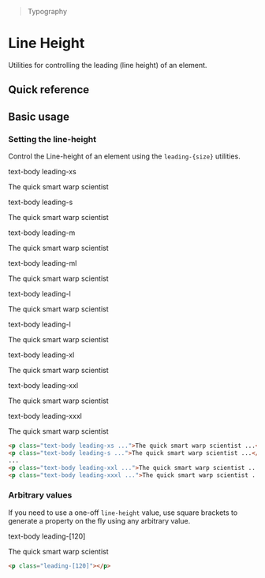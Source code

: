 > Typography

# Line Height

Utilities for controlling the leading (line height) of an element.

## Quick reference

<qr-table />

## Basic usage

### Setting the line-height
Control the Line-height of an element using the `leading-{size}` utilities.

<container>
  <div class="mx-24">
    <span class="pd-font-medium pd-text-sm pd-text-slate-500 pd-font-mono dark:pd-text-slate-400">text-body leading-xs</span>
    <box striped fg-color="var(--tw-fuchsia-fg)" bg-color="var(--tw-fuchsia-bg)">
      <p class="leading-xs! text-body mt-0!">The quick smart warp scientist</p>
    </box>
    <span class="pd-font-medium pd-text-sm pd-text-slate-500 pd-font-mono dark:pd-text-slate-400">text-body leading-s</span>
    <box striped fg-color="var(--tw-fuchsia-fg)" bg-color="var(--tw-fuchsia-bg)">
      <p class="leading-s! text-body mt-0!">The quick smart warp scientist</p>
    </box>
    <span class="pd-font-medium pd-text-sm pd-text-slate-500 pd-font-mono dark:pd-text-slate-400">text-body leading-m</span>
    <box striped fg-color="var(--tw-fuchsia-fg)" bg-color="var(--tw-fuchsia-bg)">
      <p class="leading-m! text-body mt-0!">The quick smart warp scientist</p>
    </box>
    <span class="pd-font-medium pd-text-sm pd-text-slate-500 pd-font-mono dark:pd-text-slate-400">text-body leading-ml</span>
    <box striped fg-color="var(--tw-fuchsia-fg)" bg-color="var(--tw-fuchsia-bg)">
      <p class="leading-ml! text-body mt-0!">The quick smart warp scientist</p>
    </box>
    <span class="pd-font-medium pd-text-sm pd-text-slate-500 pd-font-mono dark:pd-text-slate-400">text-body leading-l</span>
    <box striped fg-color="var(--tw-fuchsia-fg)" bg-color="var(--tw-fuchsia-bg)">
      <p class="leading-l! text-body mt-0!">The quick smart warp scientist</p>
    </box>
    <span class="pd-font-medium pd-text-sm pd-text-slate-500 pd-font-mono dark:pd-text-slate-400">text-body leading-l</span>
    <box striped fg-color="var(--tw-fuchsia-fg)" bg-color="var(--tw-fuchsia-bg)">
      <p class="leading-xl! text-body mt-0!">The quick smart warp scientist</p>
    </box>
    <span class="pd-font-medium pd-text-sm pd-text-slate-500 pd-font-mono dark:pd-text-slate-400">text-body leading-xl</span>
    <box striped fg-color="var(--tw-fuchsia-fg)" bg-color="var(--tw-fuchsia-bg)">
      <p class="leading-xxl! text-body mt-0!">The quick smart warp scientist</p>
    </box>
    <span class="pd-font-medium pd-text-sm pd-text-slate-500 pd-font-mono dark:pd-text-slate-400">text-body leading-xxl</span>
    <box striped fg-color="var(--tw-fuchsia-fg)" bg-color="var(--tw-fuchsia-bg)">
      <p class="leading-xxl! text-body mt-0!">The quick smart warp scientist</p>
    </box>
    <span class="pd-font-medium pd-text-sm pd-text-slate-500 pd-font-mono dark:pd-text-slate-400">text-body leading-xxxl</span>
    <box striped fg-color="var(--tw-fuchsia-fg)" bg-color="var(--tw-fuchsia-bg)">
      <p class="leading-xxxl! text-body mt-0!">The quick smart warp scientist</p>
    </box>
  </div>
</container>

```html
<p class="text-body leading-xs ...">The quick smart warp scientist ...</p>
<p class="text-body leading-s ...">The quick smart warp scientist ...</p>
...
<p class="text-body leading-xxl ...">The quick smart warp scientist ...</p>
<p class="text-body leading-xxxl ...">The quick smart warp scientist ...</p>
```

### Arbitrary values
If you need to use a one-off `line-height` value, use square brackets to generate a property on the fly using any arbitrary value.

<container>
  <div class="mx-24">
    <span class="pd-font-medium pd-text-sm pd-text-slate-500 pd-font-mono dark:pd-text-slate-400">text-body leading-[120]</span>
    <box striped fg-color="var(--tw-fuchsia-fg)" bg-color="var(--tw-fuchsia-bg)">
      <p class="leading-[120]! text-body mt-0!">The quick smart warp scientist</p>
    </box>
  </div>
</container>

```html
<p class="leading-[120]"></p>
```


